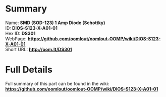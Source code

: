 
Summary
=================
  
Name: __SMD (SOD-123) 1 Amp Diode (Schottky)__    
ID: __DIOS-S123-X-A01-01__   
Hex ID: __DS301__   
WebPage: __https://github.com/oomlout/oomlout-OOMP/wiki/DIOS-S123-X-A01-01__   
Short URL: __http://oom.lt/DS301__   

Full Details
==========================
Full summary of this part can be found in the wiki:   
__https://github.com/oomlout/oomlout-OOMP/wiki/DIOS-S123-X-A01-01__    


